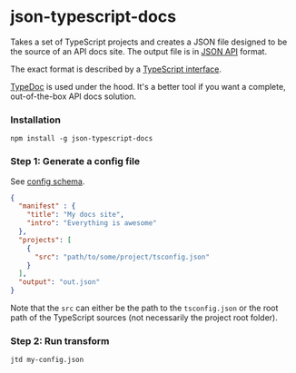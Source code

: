 # json-typescript-docs
Takes a set of TypeScript projects and creates a JSON file designed to be the source of an API docs site. The output file is in [JSON API](http://jsonapi.org/format/) format.

The exact format is described by a [TypeScript interface](https://github.com/asakusuma/json-typescript-docs/blob/master/src/lib/doc-interfaces.ts#L13).

[TypeDoc](http://typedoc.org) is used under the hood. It's a better tool if you want a complete, out-of-the-box API docs solution.

### Installation

```
npm install -g json-typescript-docs
```

### Step 1: Generate a config file

See [config schema](https://github.com/asakusuma/json-typescript-docs/blob/master/src/lib/cli-interfaces.ts).

```JSON
{
  "manifest" : {
    "title": "My docs site",
    "intro": "Everything is awesome"
  },
  "projects": [
    {
      "src": "path/to/some/project/tsconfig.json"
    }
  ],
  "output": "out.json"
}
```

Note that the `src` can either be the path to the `tsconfig.json` or the root path of the TypeScript sources (not necessarily the project root folder).

### Step 2: Run transform

```
jtd my-config.json
```